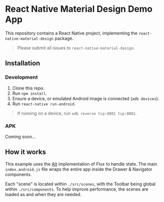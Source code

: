 # React Native Material Design Demo App

This repository contains a React Native project, implementing the `react-native-material-design` package.

> Please submit all issues to `react-native-material-design`.

## Installation

### Development

1. Clone this repo.
2. Run `npm install`.
3. Ensure a device, or emulated Android image is connected (`adb devices`).
4. Run `react-native run-android`.

> If running on a device, run `adb reverse tcp:8081 tcp:8081`.

### APK

Coming soon...

## How it works

This example uses the [Alt](http://alt.js.org) implementation of Flux to handle state.
The main `index.android.js` file wraps the entire app inside the Drawer & Navigator components.

Each "scene" is located within `./src/scenes`, with the Toolbar being global within `./src/components`. To help improve performance, the scenes are loaded as and when they are needed.